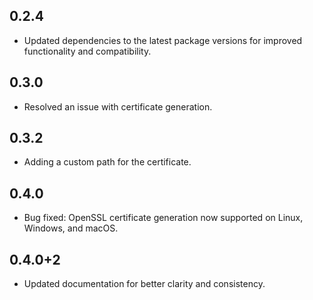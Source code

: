 ## 0.2.4

* Updated dependencies to the latest package versions for improved functionality and compatibility.

## 0.3.0

* Resolved an issue with certificate generation.

## 0.3.2

* Adding a custom path for the certificate.

## 0.4.0

* Bug fixed: OpenSSL certificate generation now supported on Linux, Windows, and macOS.

## 0.4.0+2

* Updated documentation for better clarity and consistency.